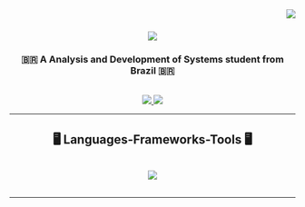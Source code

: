 <img align="right" src="https://visitor-badge.laobi.icu/badge?page_id=xxrani.xxrani" />

<h1 align="center">
    <img src="https://readme-typing-svg.herokuapp.com/?font=Righteous&size=35&center=true&vCenter=true&width=500&height=70&duration=4000&lines=Hi+There!+👋;+I'm+Raniere!;" />
</h1>

<h3 align="center">🇧🇷 A Analysis and Development of Systems student from Brazil 🇧🇷</h3>

<br/>

<div align="center">
 
 </div>
 
<div align="center"> 
  <a href="mailto:ranierealvares@gmail.com">
    <img src="https://img.shields.io/badge/Gmail-333333?style=for-the-badge&logo=gmail&logoColor=red" />
  </a>
  <a href="https://www.linkedin.com/in/ranialvares" target="_blank">
    <img src="https://img.shields.io/badge/LinkedIn-0077B5?style=for-the-badge&logo=linkedin&logoColor=white" target="_blank" />
  </a>
</div>

 <hr/>
 
<h2 align="center">🖥️ Languages-Frameworks-Tools 🖥️</h2>
<br/>
<div align="center">
    <img src="https://skillicons.dev/icons?i=linux,bash,java,spring,python,flask,html,docker,kubernetes,git" /><br>
</div>

<br/>
<hr/>
